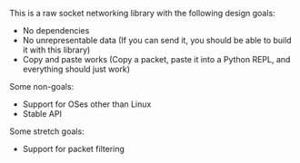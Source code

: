 This is a raw socket networking library with the following design goals:
 - No dependencies
 - No unrepresentable data (If you can send it, you should be able to build it with this library)
 - Copy and paste works (Copy a packet, paste it into a Python REPL, and everything should just work)

Some non-goals:
 - Support for OSes other than Linux
 - Stable API

Some stretch goals:
 - Support for packet filtering
